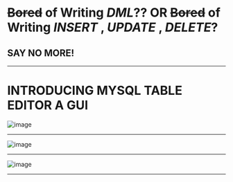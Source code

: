 # ~~Bored~~ of Writing _DML_?? OR ~~Bored~~ of Writing _INSERT_ , _UPDATE_ , _DELETE_? 
##  SAY NO MORE! 
***
# INTRODUCING MYSQL TABLE EDITOR A GUI 
![image](https://github.com/Hellf0rg0d/MySql_Editor/assets/93775719/443d3788-2011-4401-b27e-a09d2e6fab72)
***
![image](https://github.com/Hellf0rg0d/MySql_Editor/assets/93775719/ee4233b8-814e-4f58-99a6-a1da6acccfb9)
***
![image](https://github.com/Hellf0rg0d/MySql_Editor/assets/93775719/8480ee01-bf49-4bc3-9548-dc2262d883a0)
***
